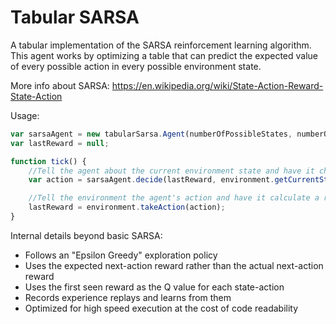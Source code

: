 # Tabular SARSA
A tabular implementation of the SARSA reinforcement learning algorithm. This agent works by optimizing a table that can predict the expected value of every possible action in every possible environment state.

More info about SARSA: https://en.wikipedia.org/wiki/State-Action-Reward-State-Action

Usage:
```Javascript
var sarsaAgent = new tabularSarsa.Agent(numberOfPossibleStates, numberOfPossibleActions);
var lastReward = null;

function tick() {
    //Tell the agent about the current environment state and have it choose an action to take
    var action = sarsaAgent.decide(lastReward, environment.getCurrentState());

    //Tell the environment the agent's action and have it calculate a reward
    lastReward = environment.takeAction(action);
}
```

Internal details beyond basic SARSA:
- Follows an "Epsilon Greedy" exploration policy
- Uses the expected next-action reward rather than the actual next-action reward
- Uses the first seen reward as the Q value for each state-action
- Records experience replays and learns from them
- Optimized for high speed execution at the cost of code readability
